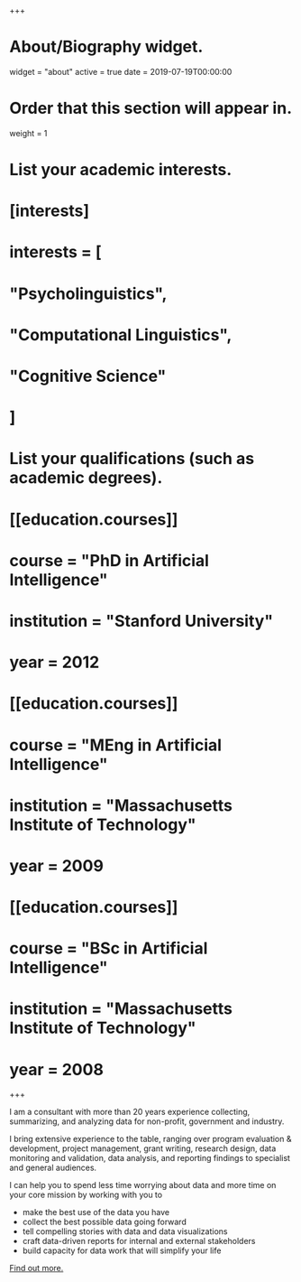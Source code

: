 +++
# About/Biography widget.
widget = "about"
active = true
date = 2019-07-19T00:00:00

# Order that this section will appear in.
weight = 1

# List your academic interests.
# [interests]
# interests = [
#   "Psycholinguistics",
#   "Computational Linguistics",
#   "Cognitive Science"
# ]

# List your qualifications (such as academic degrees).
# [[education.courses]]
#  course = "PhD in Artificial Intelligence"
#  institution = "Stanford University"
#  year = 2012

# [[education.courses]]
#  course = "MEng in Artificial Intelligence"
#  institution = "Massachusetts Institute of Technology"
#  year = 2009

# [[education.courses]]
#  course = "BSc in Artificial Intelligence"
#  institution = "Massachusetts Institute of Technology"
#  year = 2008

+++

I am a consultant with more than 20 years experience collecting, summarizing, and analyzing data for non-profit, government and industry.

I bring extensive experience to the table, ranging over program evaluation & development, project management, grant writing, research design, data monitoring and validation, data analysis, and reporting findings to specialist and general audiences.

I can help you to spend less time worrying about data and more time on your core mission by working with you to

- make the best use of the data you have
- collect the best possible data going forward
- tell compelling stories with data and data visualizations
- craft data-driven reports for internal and external stakeholders
- build capacity for data work that will simplify your life

[Find out more.](/consulting)

